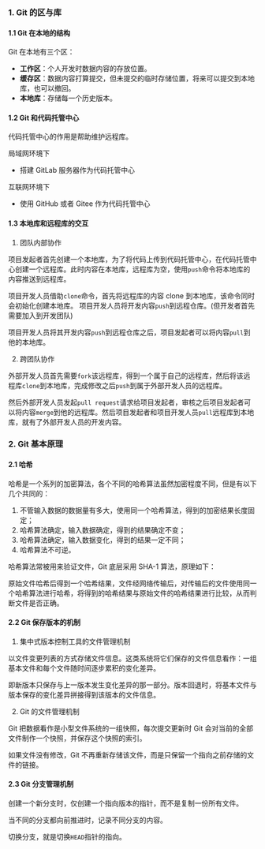 ### 1. Git 的区与库

#### 1.1 Git 在本地的结构

Git 在本地有三个区：

- **工作区**：个人开发时数据内容的存放位置。
- **缓存区**：数据内容打算提交，但未提交的临时存储位置，将来可以提交到本地库，也可以撤回。
- **本地库**：存储每一个历史版本。

#### 1.2 Git 和代码托管中心

代码托管中心的作用是帮助维护远程库。

局域网环境下

- 搭建 GitLab 服务器作为代码托管中心

互联网环境下

- 使用 GitHub 或者 Gitee 作为代码托管中心

#### 1.3 本地库和远程库的交互

1. 团队内部协作

项目发起者首先创建一个本地库，为了将代码上传到代码托管中心，在代码托管中心创建一个远程库。此时内容在本地库，远程库为空，使用`push`命令将本地库的内容推送到远程库。

项目开发人员借助`clone`命令，首先将远程库的内容 clone 到本地库，该命令同时会初始化创建本地库。
项目开发人员将开发内容`push`到远程仓库。(但开发者首先需要加入到开发团队)

项目开发人员将其开发内容`push`到远程仓库之后，项目发起者可以将内容`pull`到他的本地库。

2. 跨团队协作

外部开发人员首先需要`fork`该远程库，得到一个属于自己的远程库，然后将该远程库`clone`到本地库，完成修改之后`push`到属于外部开发人员的远程库。

然后外部开发人员发起`pull request`请求给项目发起者，审核之后项目发起者可以将内容`merge`到他的远程库。然后项目发起者和项目开发人员`pull`远程库到本地库，就有了外部开发人员的开发内容。

### 2. Git 基本原理

#### 2.1 哈希

哈希是一个系列的加密算法，各个不同的哈希算法虽然加密程度不同，但是有以下几个共同的：

1. 不管输入数据的数据量有多大，使用同一个哈希算法，得到的加密结果长度固定；
2. 哈希算法确定，输入数据确定，得到的结果确定不变；
3. 哈希算法确定，输入数据变化，得到的结果一定不同；
4. 哈希算法不可逆。

哈希算法常被用来验证文件，Git 底层采用 SHA-1 算法，原理如下：

原始文件哈希后得到一个哈希结果，文件经网络传输后，对传输后的文件使用同一个哈希算法进行哈希，将得到的哈希结果与原始文件的哈希结果进行比较，从而判断文件是否正确。

#### 2.2 Git 保存版本的机制

1. 集中式版本控制工具的文件管理机制

以文件变更列表的方式存储文件信息。这类系统将它们保存的文件信息看作：一组基本文件和每个文件随时间逐步累积的变化差异。

即新版本只保存与上一版本发生变化差异的那一部分。版本回退时，将基本文件与版本保存的变化差异拼接得到该版本的文件信息。

2. Git 的文件管理机制

Git 把数据看作是小型文件系统的一组快照，每次提交更新时 Git 会对当前的全部文件制作一个快照，并保存这个快照的索引。

如果文件没有修改，Git 不再重新存储该文件，而是只保留一个指向之前存储的文件的链接。

#### 2.3 Git 分支管理机制

创建一个新分支时，仅创建一个指向版本的指针，而不是复制一份所有文件。

当不同的分支都向前推进时，记录不同分支的内容。

切换分支，就是切换`HEAD`指针的指向。
